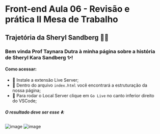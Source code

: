 # Front-end Aula 06 - Revisão e prática II Mesa de Trabalho
## Trajetória da Sheryl Sandberg 👩‍💻

### Bem vinda Prof Taynara Dutra à minha página sobre a história de Sheryl Kara Sandberg ✨! 

#### Como acessar:
 - 📌 Instale a extensão Live Server;
 - 📌 Dentro do arquivo `index.html` você encontrará a estruturação da nossa página;
 - 📌 Para rodar o Local Server clique em ``Go Live`` no canto inferior direito do VSCode;

##### O resultado deve ser esse ⬇️:

![image](https://user-images.githubusercontent.com/91291221/154592635-55a375c0-9817-41e3-ba7f-ae7d389c5d84.png)
![image](https://user-images.githubusercontent.com/91291221/154592703-4bf13926-3f16-469f-8ee2-f1b24ab5dffd.png)






